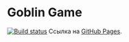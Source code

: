 # Goblin Game
[![Build status](https://ci.appveyor.com/api/projects/status/ndhu1pdpms8mfxj2?svg=true)](https://ci.appveyor.com/project/Anna-Edel/event-handling)
Ссылка на [GitHub Pages](https://github.com/Anna-Edel/Event_Handling).



